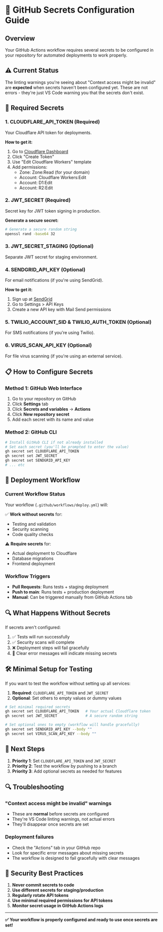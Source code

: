 # 🔐 GitHub Secrets Configuration Guide

## Overview
Your GitHub Actions workflow requires several secrets to be configured in your repository for automated deployments to work properly.

## ⚠️ Current Status
The linting warnings you're seeing about "Context access might be invalid" are **expected** when secrets haven't been configured yet. These are not errors - they're just VS Code warning you that the secrets don't exist.

## 🔧 Required Secrets

### 1. **CLOUDFLARE_API_TOKEN** (Required)
Your Cloudflare API token for deployments.

**How to get it:**
1. Go to [Cloudflare Dashboard](https://dash.cloudflare.com/profile/api-tokens)
2. Click "Create Token"
3. Use "Edit Cloudflare Workers" template
4. Add permissions:
   - Zone: Zone:Read (for your domain)
   - Account: Cloudflare Workers:Edit
   - Account: D1:Edit
   - Account: R2:Edit

### 2. **JWT_SECRET** (Required)
Secret key for JWT token signing in production.

**Generate a secure secret:**
```bash
# Generate a secure random string
openssl rand -base64 32
```

### 3. **JWT_SECRET_STAGING** (Optional)
Separate JWT secret for staging environment.

### 4. **SENDGRID_API_KEY** (Optional)
For email notifications (if you're using SendGrid).

**How to get it:**
1. Sign up at [SendGrid](https://sendgrid.com)
2. Go to Settings > API Keys
3. Create a new API key with Mail Send permissions

### 5. **TWILIO_ACCOUNT_SID** & **TWILIO_AUTH_TOKEN** (Optional)
For SMS notifications (if you're using Twilio).

### 6. **VIRUS_SCAN_API_KEY** (Optional)
For file virus scanning (if you're using an external service).

## 📋 How to Configure Secrets

### Method 1: GitHub Web Interface
1. Go to your repository on GitHub
2. Click **Settings** tab
3. Click **Secrets and variables** → **Actions**
4. Click **New repository secret**
5. Add each secret with its name and value

### Method 2: GitHub CLI
```bash
# Install GitHub CLI if not already installed
# Set each secret (you'll be prompted to enter the value)
gh secret set CLOUDFLARE_API_TOKEN
gh secret set JWT_SECRET
gh secret set SENDGRID_API_KEY
# ... etc
```

## 🚀 Deployment Workflow

### Current Workflow Status
Your workflow (`.github/workflows/deploy.yml`) will:

✅ **Work without secrets** for:
- Testing and validation
- Security scanning
- Code quality checks

⚠️ **Require secrets** for:
- Actual deployment to Cloudflare
- Database migrations
- Frontend deployment

### Workflow Triggers
- **Pull Requests**: Runs tests + staging deployment
- **Push to main**: Runs tests + production deployment
- **Manual**: Can be triggered manually from GitHub Actions tab

## 🔍 What Happens Without Secrets

If secrets aren't configured:
1. ✅ Tests will run successfully
2. ✅ Security scans will complete
3. ❌ Deployment steps will fail gracefully
4. 📝 Clear error messages will indicate missing secrets

## 🛠️ Minimal Setup for Testing

If you want to test the workflow without setting up all services:

1. **Required**: `CLOUDFLARE_API_TOKEN` and `JWT_SECRET`
2. **Optional**: Set others to empty values or dummy values

```bash
# Set minimal required secrets
gh secret set CLOUDFLARE_API_TOKEN   # Your actual Cloudflare token
gh secret set JWT_SECRET             # A secure random string

# Set optional ones to empty (workflow will handle gracefully)
gh secret set SENDGRID_API_KEY --body ""
gh secret set VIRUS_SCAN_API_KEY --body ""
```

## 🎯 Next Steps

1. **Priority 1**: Set `CLOUDFLARE_API_TOKEN` and `JWT_SECRET`
2. **Priority 2**: Test the workflow by pushing to a branch
3. **Priority 3**: Add optional secrets as needed for features

## 🔍 Troubleshooting

### "Context access might be invalid" warnings
- These are **normal** before secrets are configured
- They're VS Code linting warnings, not actual errors
- They'll disappear once secrets are set

### Deployment failures
- Check the "Actions" tab in your GitHub repo
- Look for specific error messages about missing secrets
- The workflow is designed to fail gracefully with clear messages

## 🔐 Security Best Practices

1. **Never commit secrets to code**
2. **Use different secrets for staging/production**
3. **Regularly rotate API tokens**
4. **Use minimal required permissions for API tokens**
5. **Monitor secret usage in GitHub Actions logs**

---

**✅ Your workflow is properly configured and ready to use once secrets are set!**